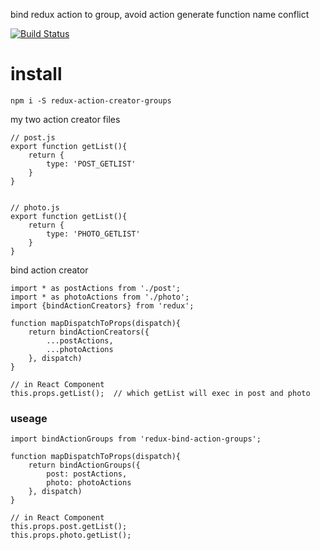 bind redux action to group, avoid action generate function name conflict


[![Build Status](https://travis-ci.org/eyasliu/redux-bind-action-groups.svg?branch=master)](https://travis-ci.org/eyasliu/redux-bind-action-groups)


# install 

```
npm i -S redux-action-creator-groups
```


my two action creator files

```
// post.js
export function getList(){
    return {
        type: 'POST_GETLIST'
    }
}


// photo.js
export function getList(){
    return {
        type: 'PHOTO_GETLIST'
    }
}
```

bind action creator

```
import * as postActions from './post';
import * as photoActions from './photo';
import {bindActionCreators} from 'redux';

function mapDispatchToProps(dispatch){
    return bindActionCreators({
        ...postActions,
        ...photoActions
    }, dispatch)
}

// in React Component
this.props.getList();  // which getList will exec in post and photo
```

### useage

```
import bindActionGroups from 'redux-bind-action-groups';

function mapDispatchToProps(dispatch){
    return bindActionGroups({
        post: postActions,
        photo: photoActions
    }, dispatch)
}

// in React Component
this.props.post.getList();
this.props.photo.getList();
```
